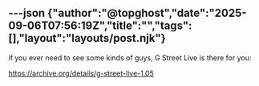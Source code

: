 ---json
{"author":"@topghost","date":"2025-09-06T07:56:19Z","title":"","tags":[],"layout":"layouts/post.njk"}
---
if you ever need to see some kinds of guys, G Street Live is there for you:

https://archive.org/details/g-street-live-1.05

